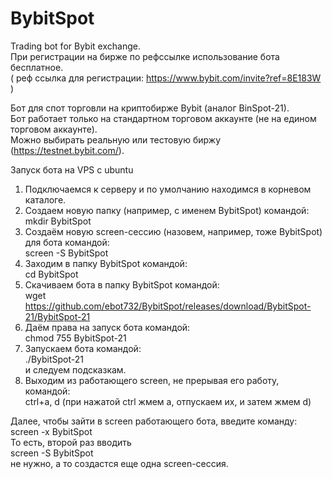 # BybitSpot
Trading bot for Bybit exchange.     
При регистрации на бирже по рефссылке использование бота бесплатное.    
( реф ссылка для регистрации: https://www.bybit.com/invite?ref=8E183W )

Бот для спот торговли на криптобирже Bybit (аналог BinSpot-21).    
Бот работает только на стандартном торговом аккаунте (не на едином торговом аккаунте).     
Можно выбирать реальную или тестовую биржу (https://testnet.bybit.com/).    

Запуск бота на VPS с ubuntu
1. Подключаемся к серверу и по умолчанию находимся в корневом каталоге.
2. Создаем новую папку (например, с именем BybitSpot) командой:  
mkdir BybitSpot
3. Создаём новую screen-сессию (назовем, например, тоже BybitSpot) для  бота командой:  
screen -S BybitSpot
4. Заходим в папку BybitSpot командой:  
cd BybitSpot
5. Скачиваем бота в папку BybitSpot командой:  
wget https://github.com/ebot732/BybitSpot/releases/download/BybitSpot-21/BybitSpot-21
6. Даём права на запуск бота командой:  
chmod 755 BybitSpot-21
7. Запускаем  бота командой:  
./BybitSpot-21  
и следуем подсказкам.
8. Выходим из работающего screen, не прерывая его работу, командой:  
ctrl+a, d (при нажатой ctrl жмем а, отпускаем их, и затем жмем d)

Далее, чтобы зайти в screen работающего бота, введите команду:  
screen -x BybitSpot  
То есть, второй раз вводить  
screen -S BybitSpot   
не нужно, а то создастся еще одна screen-сессия.

